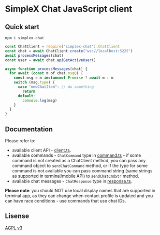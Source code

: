 # SimpleX Chat JavaScript client

## Quick start

```
npm i simplex-chat
```

```javascript
const ChatClient = require("simplex-chat").ChatClient
const chat = await ChatClient.create("ws://localhost:5225")
await processMessages(chat)
const user = await chat.apiGetActiveUser()

async function processMessages(chat) {
  for await (const m of chat.msgQ) {
    const msg = m instanceof Promise ? await m : m
    switch (msg.type) {
      case "newChatItem": // do something
        return
      default:
        console.log(msg)
    }
  }
}
```

## Documentation

Please refer to:

- available client API - [client.ts](./src/client.ts).
- available commands - `ChatCommand` type in [command.ts](./src/command.ts) - if some command is not created as a ChatClient method, you can pass any command object to `sendChatCommand` method, or if the type for some command is not available you can pass command string (same strings as supported in terminal/mobile API) to `sendChatCmdStr` method.
- available chat messages - `ChatResponse` type in [response.ts](./src/command.ts).

**Please note**: you should NOT use local display names that are supported in terminal app, as they can change when contact profile is updated and you can have race conditions - use commands that use chat IDs.

## Lisense

[AGPL v3](./LICENSE)
